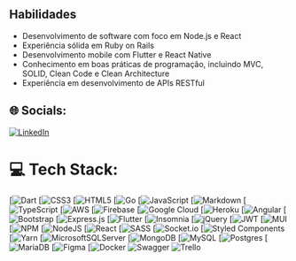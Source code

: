## Habilidades

- Desenvolvimento de software com foco em Node.js e React
- Experiência sólida em Ruby on Rails
- Desenvolvimento mobile com Flutter e React Native
- Conhecimento em boas práticas de programação, incluindo MVC, SOLID, Clean Code e Clean Architecture
- Experiência em desenvolvimento de APIs RESTful

## 🌐 Socials:
[![LinkedIn](https://img.shields.io/badge/LinkedIn-%230077B5.svg?logo=linkedin&logoColor=white)](https://www.linkedin.com/in/f%C3%A1bio-souza-b223601a3/) 

# 💻 Tech Stack:
[![Dart](https://img.shields.io/badge/dart-%230175C2.svg?style=for-the-badge&logo=dart&logoColor=white)
[![CSS3](https://img.shields.io/badge/css3-%231572B6.svg?style=for-the-badge&logo=css3&logoColor=white)
[![HTML5](https://img.shields.io/badge/html5-%23E34F26.svg?style=for-the-badge&logo=html5&logoColor=white)
[![Go](https://img.shields.io/badge/go-%2300ADD8.svg?style=for-the-badge&logo=go&logoColor=white)
[![JavaScript](https://img.shields.io/badge/javascript-%23323330.svg?style=for-the-badge&logo=javascript&logoColor=%23F7DF1E)
[![Markdown](https://img.shields.io/badge/markdown-%23000000.svg?style=for-the-badge&logo=markdown&logoColor=white)
[![TypeScript](https://img.shields.io/badge/typescript-%23007ACC.svg?style=for-the-badge&logo=typescript&logoColor=white)
[![AWS](https://img.shields.io/badge/AWS-%23FF9900.svg?style=for-the-badge&logo=amazon-aws&logoColor=white)
[![Firebase](https://img.shields.io/badge/firebase-%23039BE5.svg?style=for-the-badge&logo=firebase)
[![Google Cloud](https://img.shields.io/badge/Google%20Cloud-%234285F4.svg?style=for-the-badge&logo=google-cloud&logoColor=white)
[![Heroku](https://img.shields.io/badge/heroku-%23430098.svg?style=for-the-badge&logo=heroku&logoColor=white)
[![Angular](https://img.shields.io/badge/angular-%23DD0031.svg?style=for-the-badge&logo=angular&logoColor=white)
[![Bootstrap](https://img.shields.io/badge/bootstrap-%23563D7C.svg?style=for-the-badge&logo=bootstrap&logoColor=white)
[![Express.js](https://img.shields.io/badge/express.js-%23404d59.svg?style=for-the-badge&logo=express&logoColor=%2361DAFB)
[![Flutter](https://img.shields.io/badge/Flutter-%2302569B.svg?style=for-the-badge&logo=Flutter&logoColor=white)
[![Insomnia](https://img.shields.io/badge/Insomnia-black?style=for-the-badge&logo=insomnia&logoColor=5849BE)
[![jQuery](https://img.shields.io/badge/jquery-%230769AD.svg?style=for-the-badge&logo=jquery&logoColor=white)
[![JWT](https://img.shields.io/badge/JWT-black?style=for-the-badge&logo=JSON%20web%20tokens)
[![MUI](https://img.shields.io/badge/MUI-%230081CB.svg?style=for-the-badge&logo=material-ui&logoColor=white)
[![NPM](https://img.shields.io/badge/NPM-%23000000.svg?style=for-the-badge&logo=npm&logoColor=white)
[![NodeJS](https://img.shields.io/badge/node.js-6DA55F?style=for-the-badge&logo=node.js&logoColor=white)
[![React](https://img.shields.io/badge/react-%2320232a.svg?style=for-the-badge&logo=react&logoColor=%2361DAFB)
[![SASS](https://img.shields.io/badge/SASS-hotpink.svg?style=for-the-badge&logo=SASS&logoColor=white)
[![Socket.io](https://img.shields.io/badge/Socket.io-black?style=for-the-badge&logo=socket.io&badgeColor=010101)
[![Styled Components](https://img.shields.io/badge/styled--components-DB7093?style=for-the-badge&logo=styled-components&logoColor=white)
[![Yarn](https://img.shields.io/badge/yarn-%232C8EBB.svg?style=for-the-badge&logo=yarn&logoColor=white)
[![MicrosoftSQLServer](https://img.shields.io/badge/Microsoft%20SQL%20Sever-CC2927?style=for-the-badge&logo=microsoft%20sql%20server&logoColor=white)
[![MongoDB](https://img.shields.io/badge/MongoDB-%234ea94b.svg?style=for-the-badge&logo=mongodb&logoColor=white)
[![MySQL](https://img.shields.io/badge/mysql-%2300f.svg?style=for-the-badge&logo=mysql&logoColor=white)
[![Postgres](https://img.shields.io/badge/postgres-%23316192.svg?style=for-the-badge&logo=postgresql&logoColor=white)
[![MariaDB](https://img.shields.io/badge/MariaDB-003545?style=for-the-badge&logo=mariadb&logoColor=white)
[![Figma](https://img.shields.io/badge/figma-%23F24E1E.svg?style=for-the-badge&logo=figma&logoColor=white)
[![Docker](https://img.shields.io/badge/docker-%230db7ed.svg?style=for-thebadge&logo=postman&logoColor=white) 
![Swagger](https://img.shields.io/badge/-Swagger-%23Clojure?style=for-the-badge&logo=swagger&logoColor=white) 
![Trello](https://img.shields.io/badge/Trello-%23026AA7.svg?style=for-the-badge&logo=Trello&logoColor=white)
